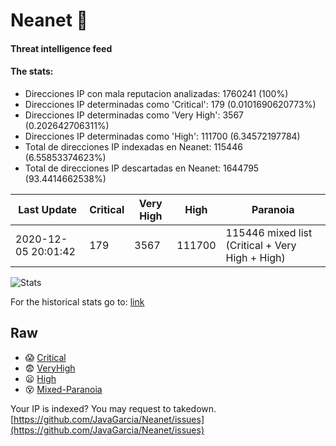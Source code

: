 # Neanet :hocho:
#### Threat intelligence feed
#### The stats:

- Direcciones IP con mala reputacion analizadas: 1760241 (100%)
- Direcciones IP determinadas como 'Critical':  179 (0.0101690620773%)
- Direcciones IP determinadas como 'Very High':  3567 (0.202642706311%)
- Direcciones IP determinadas como 'High':  111700 (6.34572197784)
- Total de direcciones IP indexadas en Neanet:  115446 (6.55853374623%)
- Total de direcciones IP descartadas en Neanet:  1644795 (93.4414662538%)

| Last Update | Critical | Very High | High | Paranoia |
| --- | --- | --- | --- | --- |
| 2020-12-05 20:01:42 | 179 | 3567 | 111700 | 115446 mixed list (Critical + Very High + High)|

![Stats](https://docs.google.com/spreadsheets/d/e/2PACX-1vSnaNMIXVabIpDJjufMlzH7poXnshF3mgd8Is1g9ytUEzVsP5my4Trn8f-xkoLLQ38xpL3HtmUexLo6/pubchart?oid=501124687&format=image)

For the historical stats go to: [link](/stats.csv)
## Raw
- :scream: [Critical](https://raw.githubusercontent.com/JavaGarcia/Neanet/master/blacklists/neanet_critical.txt)
- :fearful: [VeryHigh](https://raw.githubusercontent.com/JavaGarcia/Neanet/master/blacklists/neanet_veryHigh.txtt)
- :frowning: [High](https://raw.githubusercontent.com/JavaGarcia/Neanet/master/blacklists/neanet_high.txt)
- :dizzy_face: [Mixed-Paranoia](https://raw.githubusercontent.com/JavaGarcia/Neanet/master/blacklists/neanet_all.txt)


Your IP is indexed? You may request to takedown. [https://github.com/JavaGarcia/Neanet/issues](https://github.com/JavaGarcia/Neanet/issues)




















































































































































































































































































































































































































































































































































































































































































































































































































































































































































































































































































































































































































































































































































































































































































































































































































































































































































































































































































































































































































































































































































































































































































































































































































































































































































































































































































